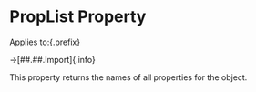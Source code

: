 # PropList Property

Applies to:{.prefix}

→[##.##.Import]{.info}

This property returns the names of all properties for the object.

